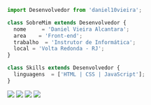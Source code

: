 ```js
import Desenvolvedor from 'daniel10vieira';

class SobreMim extends Desenvolvedor {
  nome     = 'Daniel Vieira Alcantara';
  area    = 'Front-end';
  trabalho  = 'Instrutor de Informática';
  local = 'Volta Redonda - RJ';
}

class Skills extends Desenvolvedor {
  linguagens  = ['HTML | CSS | JavaScript'];
}
```

<p align="left">
  <a href="mailto:danielvieiraalcantara10@gmail.com" alt="Gmail">
  <img src="https://img.shields.io/badge/-Gmail-FF0000?style=flat-square&labelColor=FF0000&logo=gmail&logoColor=white&link=LINK-DO-SEU-EMAIL" /></a>

  <a href="https://www.linkedin.com/in/daniel-vieira-alcantara-725590211/" alt="Linkedin">
  <img src="https://img.shields.io/badge/-Linkedin-0e76a8?style=flat-square&logo=Linkedin&logoColor=white&link=LINK-DO-SEU-LINKEDIN" /></a>

  <a href="https://web.whatsapp.com/send?phone=+5524988329865" alt="WhatsApp">
  <img src="https://img.shields.io/badge/-WhatsApp-25d366?style=flat-square&labelColor=25d366&logo=whatsapp&logoColor=white&link=API-DO-SEU-WHATSAPP"/></a>

  <a href="https://www.instagram.com/daniel1107developer/" alt="Instagram">
  <img src="https://img.shields.io/badge/-Instagram-DF0174?style=flat-square&labelColor=DF0174&logo=instagram&logoColor=white&link=LINK-DO-SEU-INSTAGRAM"/></a>
</p>  
